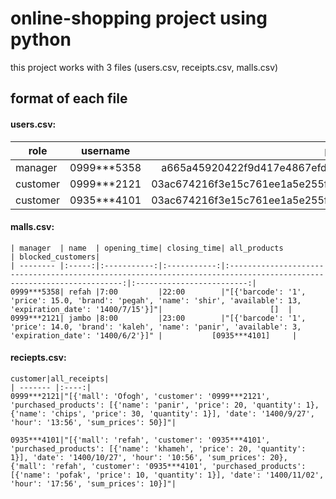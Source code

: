 # online-shopping project using python
this project works with 3 files (users.csv, receipts.csv, malls.csv)

## format of each file
#### users.csv:

| role        | username       | password                                                         |
| ----------  |:--------------:|:----------------------------------------------------------------:|
| manager     | 0999\*\*\*5358 | a665a45920422f9d417e4867efdc4fb8a04a1f3fff1fa07e998e86f7f7a27ae3 |
| customer    | 0999\*\*\*2121 | 03ac674216f3e15c761ee1a5e255f067953623c8b388b4459e13f978d7c846f4 |
| customer    | 0935*\*\*4101  | 03ac674216f3e15c761ee1a5e255f067953623c8b388b4459e13f978d7c846f4 |


#### malls.csv:
```
| manager  | name  | opening_time| closing_time| all_products                                                                                                         | blocked_customers|
| -------- |:-----:|:-----------:|:-----------:|:--------------------------------------------------------------------------------------------------------------------:|:-------------------------:|
0999***5358| refah |7:00         |22:00        |"[{'barcode': '1', 'price': 15.0, 'brand': 'pegah', 'name': 'shir', 'available': 13, 'expiration_date': '1400/7/15'}]"|                        []  |
0999***2121| jambo |8:00         |23:00        |"[{'barcode': '1', 'price': 14.0, 'brand': 'kaleh', 'name': 'panir', 'available': 3, 'expiration_date': '1400/6/2'}]" |           [0935***4101]     |
```


#### reciepts.csv:
```
customer|all_receipts|
| ------- |:----:|
0999***2121|"[{'mall': 'Ofogh', 'customer': '0999***2121', 'purchased_products': [{'name': 'panir', 'price': 20, 'quantity': 1}, {'name': 'chips', 'price': 30, 'quantity': 1}], 'date': '1400/9/27', 'hour': '13:56', 'sum_prices': 50}]"|

0935***4101|"[{'mall': 'refah', 'customer': '0935***4101', 'purchased_products': [{'name': 'khameh', 'price': 20, 'quantity': 1}], 'date': '1400/10/27', 'hour': '10:56', 'sum_prices': 20}, {'mall': 'refah', 'customer': '0935***4101', 'purchased_products': [{'name': 'pofak', 'price': 10, 'quantity': 1}], 'date': '1400/11/02', 'hour': '17:56', 'sum_prices': 10}]"|
```







